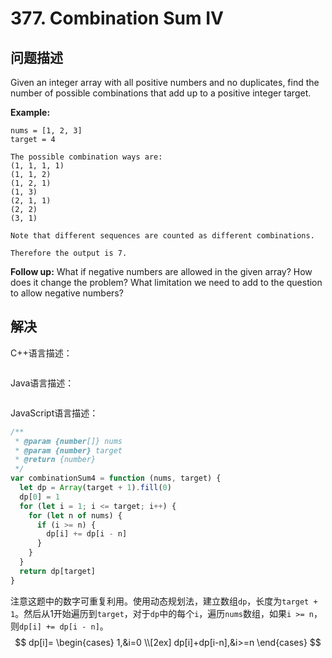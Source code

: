 # 377. Combination Sum IV

## 问题描述

Given an integer array with all positive numbers and no duplicates, find the number of possible combinations that add up to a positive integer target.

**Example:**

```
nums = [1, 2, 3]
target = 4

The possible combination ways are:
(1, 1, 1, 1)
(1, 1, 2)
(1, 2, 1)
(1, 3)
(2, 1, 1)
(2, 2)
(3, 1)

Note that different sequences are counted as different combinations.

Therefore the output is 7.
```

**Follow up:**
What if negative numbers are allowed in the given array?
How does it change the problem?
What limitation we need to add to the question to allow negative numbers?

## 解决

C++语言描述：

```c++

```

Java语言描述：

```java

```

JavaScript语言描述：

```javascript
/**
 * @param {number[]} nums
 * @param {number} target
 * @return {number}
 */
var combinationSum4 = function (nums, target) {
  let dp = Array(target + 1).fill(0)
  dp[0] = 1
  for (let i = 1; i <= target; i++) {
    for (let n of nums) {
      if (i >= n) {
        dp[i] += dp[i - n]
      }
    }
  }
  return dp[target]
}

```

注意这题中的数字可重复利用。使用动态规划法，建立数组``dp``，长度为``target + 1``。然后从1开始遍历到``target``，对于``dp``中的每个``i``，遍历``nums``数组，如果``i >= n``，则``dp[i] += dp[i - n]``。
$$
dp[i]=
\begin{cases}
1,&i=0
\\[2ex]
dp[i]+dp[i-n],&i>=n
\end{cases}
$$
